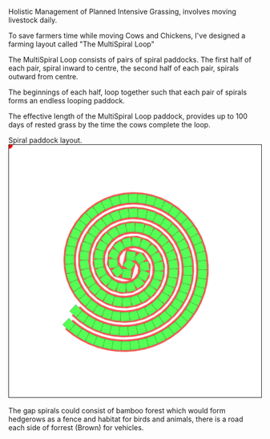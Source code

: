 
Holistic Management of Planned
Intensive Grassing, involves
moving livestock daily.

To save farmers time while 
moving Cows and Chickens,
I've designed a farming layout 
called "The MultiSpiral Loop"

The MultiSpiral Loop consists
of pairs of spiral paddocks.
The first half of each pair,
spiral inward to centre,
the second half of each pair,
spirals outward from centre.

The beginnings of each half,
loop together such that each
pair of spirals forms an 
endless looping paddock.

The effective length of the
MultiSpiral Loop paddock,
provides up to 100 days of
rested grass by the time 
the cows complete the loop.

   Spiral paddock layout.
<img border="1"
src="./multiSpirelLoop.svg?x">

The gap spirals could consist
of bamboo forest which would
form hedgerows as a fence and
habitat for birds and animals,
there is a road each side of
forrest (Brown) for vehicles.


</pre>
